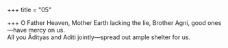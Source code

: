 +++
title = "05"

+++
O Father Heaven, Mother Earth lacking the lie, Brother Agni, good  ones—have mercy on us.  
All you Ādityas and Aditi jointly—spread out ample shelter for us.  
